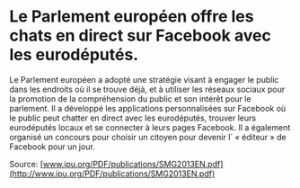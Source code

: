 # Le Parlement européen offre les chats en direct sur Facebook avec les eurodéputés.

Le Parlement européen a adopté une stratégie visant à engager le public dans les endroits où il se trouve déjà, et à utiliser les réseaux sociaux pour la promotion de la compréhension du public et son intérêt pour le parlement. Il a développé les applications personnalisées sur Facebook où le public peut chatter en direct avec les eurodéputés, trouver leurs eurodéputés locaux et se connecter à leurs pages Facebook. Il a également organisé un concours pour choisir un citoyen pour devenir l´ « éditeur » de Facebook pour un jour.

Source: [www.ipu.org/PDF/publications/SMG2013EN.pdf](http://www.ipu.org/PDF/publications/SMG2013EN.pdf)
